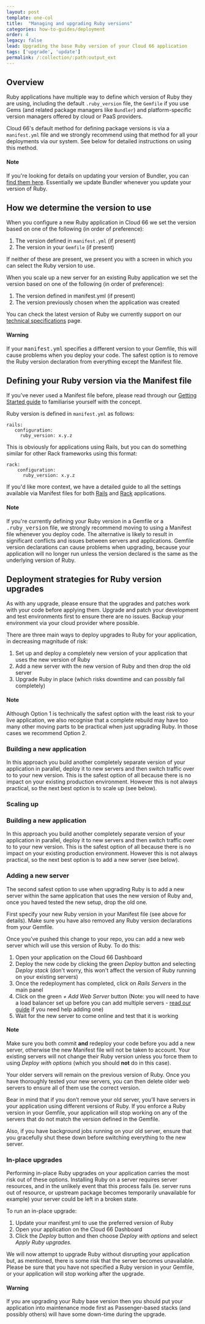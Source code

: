```yaml
---
layout: post
template: one-col
title:  "Managing and upgrading Ruby versions"
categories: how-to-guides/deployment
order: 4
legacy: false
lead: Upgrading the base Ruby version of your Cloud 66 application
tags: ['upgrade', 'update']
permalink: /:collection/:path:output_ext
---
```


## Overview

Ruby applications have multiple way to define which version of Ruby they are using, including the default `.ruby_version` file, the `Gemfile` if you use Gems (and related package managers like `Bundler`) and platform-specific version managers offered by cloud or PaaS providers.

Cloud 66's default method for defining package versions is via a `manifest.yml` file and we strongly recommend using that method for all your deployments via our system. See below for detailed instructions on using this method. 

#### Note
<div class="notice"><p>If you're looking for details on updating your version of Bundler, you can <a href="/rails/how-to-guides/deployment/applying-upgrades.html#bundler">find them here</a>. Essentially we update Bundler whenever you update your version of Ruby.</p></div>

## How we determine the version to use

When you configure a new Ruby application in Cloud 66 we set the version based on one of the following (in order of preference):

1. The version defined in `manifest.yml` (if present)
2. The version in your `Gemfile` (if present)

If neither of these are present, we present you with a screen in which you can select the Ruby version to use. 

When you scale up a new server for an existing Ruby application we set the version based on one of the following (in order of preference):

1. The version defined in manifest.yml (if present)
2. The version previously chosen when the application was created

You can check the latest version of Ruby we currently support on our [technical specifications](/rails/resources/technical-specifications.html#component-versions) page.

#### Warning
<div class="notice notice-warning"><p>
If your <kbd>manifest.yml</kbd> specifies a different version to your Gemfile, this will cause problems when you deploy your code. The safest option is to remove the Ruby version declaration from everything except the Manifest file.</p></div> 

## Defining your Ruby version via the Manifest file

If you've never used a Manifest file before, please read through our [Getting Started guide](/rails/quickstarts/getting-started-with-manifest.html) to familiarise yourself with the concept. 

Ruby version is defined in `manifest.yml` as follows:

    rails:
       configuration:
         ruby_version: x.y.z

This is obviously for applications using Rails, but you can do something similar for other Rack frameworks using this format:

    rack:
        configuration:
          ruby_version: x.y.z

If you'd like more context, we have a detailed guide to all the settings available via Manifest files for both [Rails](/rails/how-to-guides/deployment/building-a-manifest-file.html#rails) and [Rack](/rails/how-to-guides/deployment/building-a-manifest-file.html#rack) applications.

#### Note
<div class="notice"><p>
If you're currently defining your Ruby version in a Gemfile or a <kbd>.ruby_version</kbd> file, we strongly recommend moving to using a Manifest file whenever you deploy code. The alternative is likely to result in significant conflicts and issues between servers and applications. Gemfile version declarations can cause problems when upgrading, because your application will no longer run unless the version declared is the same as the underlying version of Ruby.</p></div>

## Deployment strategies for Ruby version upgrades

As with any upgrade, please ensure that the upgrades and patches work with your code before applying them. Upgrade and patch your development and test environments first to ensure there are no issues. Backup your environment via your cloud provider where possible.

There are three main ways to deploy upgrades to Ruby for your application, in decreasing magnitude of risk:

1. Set up and deploy a completely new version of your application that uses the new version of Ruby
2. Add a new server with the new version of Ruby and then drop the old server
3. Upgrade Ruby in place (which risks downtime and can possibly fail completely)

#### Note
<div class="notice"><p>
Although Option 1 is technically the safest option with the least risk to your live application, we also recognise that a complete rebuild may have too many other moving parts to be practical when just upgrading Ruby. In those cases we recommend Option 2. </p></div>

### Building a new application

In this approach you build another completely separate version of your application in parallel, deploy it to new servers and then switch traffic over to to your new version. This is the safest option of all because there is no impact on your existing production environment. However this is not always practical, so the next best option is to scale up (see below).

### Scaling up

### Building a new application

In this approach you build another completely separate version of your application in parallel, deploy it to new servers and then switch traffic over to to your new version. This is the safest option of all because there is no impact on your existing production environment. However this is not always practical, so the next best option is to add a new server (see below).

### Adding a new server

The second safest option to use when upgrading Ruby is to add a new server within the same application that uses the new version of Ruby and, once you haved tested the new setup, drop the old one.

First specify your new Ruby version in your Manifest file (see above for details). Make sure you have also removed any Ruby version declarations from your Gemfile.

Once you’ve pushed this change to your repo, you can add a new web server which will use this version of Ruby. To do this:

1. Open your application on the Cloud 66 Dashboard
2. Deploy the new code by clicking the green *Deploy* button and selecting *Deploy stack* (don't worry, this won't affect the version of Ruby running on your existing servers)
3. Once the redeployment has completed, click on *Rails Servers* in the main panel
4. Click on the green *+ Add Web Server* button (Note: you will need to have a load balancer set up before you can add multiple servers - [read our guide](/rails/tutorials/load-balancing.html) if you need help adding one)
5. Wait for the new server to come online and test that it is working

#### Note
<div class="notice notice-warning">
<p>Make sure you both commit <strong>and</strong> redeploy your code before you add a new server, otherwise the new Manifest file will not be taken to account. Your existing servers will not change their Ruby version unless you force them to using <em>Deploy with options</em> (which you should <strong>not</strong> do in this case). </p>
</div>

Your older servers will remain on the previous version of Ruby. Once you have thoroughly tested your new servers, you can then delete older web servers to ensure all of them use the correct version.

Bear in mind that if you don’t remove your old server, you’ll have servers in your application using different versions of Ruby. If you enforce a Ruby version in your Gemfile, your application will stop working on any of the servers that do not match the version defined in the Gemfile.

Also, if you have background jobs running on your old server, ensure that you gracefully shut these down before switching everything to the new server.

### In-place upgrades

Performing in-place Ruby upgrades on your application carries the most risk out of these options. Installing Ruby on a server requires server resources, and in the unlikely event that this process fails (ie. server runs out of resource, or upstream package becomes temporarily unavailable for example) your server could be left in a broken state.

To run an in-place upgrade:

1. Update your manifest.yml to use the preferred version of Ruby
2. Open your application on the Cloud 66 Dashboard
3. Click the *Deploy* button and then choose *Deploy with options* and select *Apply Ruby upgrades.*

We will now attempt to upgrade Ruby without disrupting your application but, as mentioned, there is some risk that the server becomes unavailable. Please be sure that you have not specified a Ruby version in your Gemfile, or your application will stop working after the upgrade. 

#### Warning
<div class="notice notice-danger">
<p>If you are upgrading your Ruby base version then you should put your application into maintenance mode first as Passenger-based stacks (and possibly others) will have some down-time during the upgrade.</p>
</div>